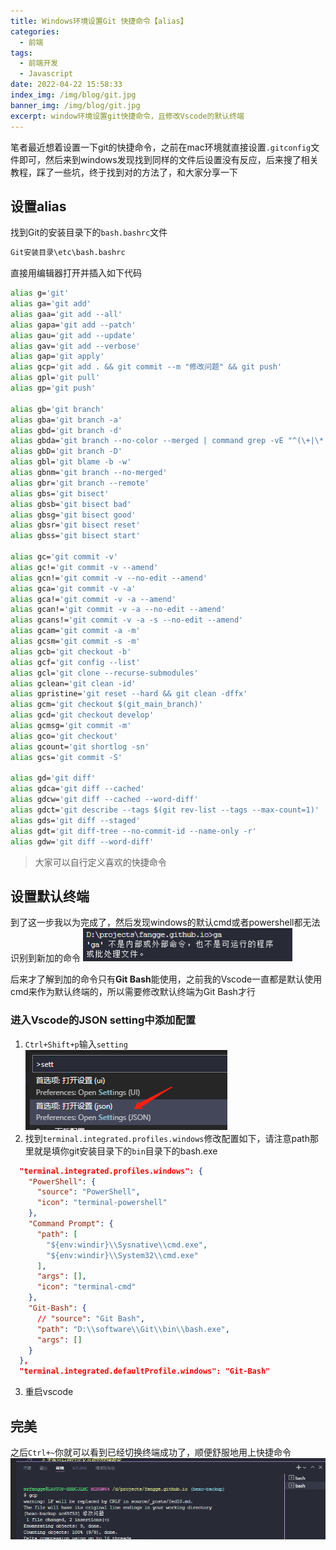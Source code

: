 ```yaml
---
title: Windows环境设置Git 快捷命令【alias】
categories:
  - 前端
tags:
  - 前端开发
  - Javascript
date: 2022-04-22 15:58:33
index_img: /img/blog/git.jpg
banner_img: /img/blog/git.jpg
excerpt: window环境设置git快捷命令，且修改Vscode的默认终端
---
```


笔者最近想着设置一下git的快捷命令，之前在mac环境就直接设置``.gitconfig``文件即可，然后来到windows发现找到同样的文件后设置没有反应，后来搜了相关教程，踩了一些坑，终于找到对的方法了，和大家分享一下

## 设置alias

找到Git的安装目录下的``bash.bashrc``文件
```bash
Git安装目录\etc\bash.bashrc
```
直接用编辑器打开并插入如下代码

```bash
alias g='git'
alias ga='git add'
alias gaa='git add --all'
alias gapa='git add --patch'
alias gau='git add --update'
alias gav='git add --verbose'
alias gap='git apply'
alias gcp='git add . && git commit --m "修改问题" && git push'
alias gpl='git pull'
alias gp='git push'

alias gb='git branch'
alias gba='git branch -a'
alias gbd='git branch -d'
alias gbda='git branch --no-color --merged | command grep -vE "^(\+|\*|\s*($(git_main_branch)|development|develop|devel|dev)\s*$)" | command xargs -n 1 git branch -d'
alias gbD='git branch -D'
alias gbl='git blame -b -w'
alias gbnm='git branch --no-merged'
alias gbr='git branch --remote'
alias gbs='git bisect'
alias gbsb='git bisect bad'
alias gbsg='git bisect good'
alias gbsr='git bisect reset'
alias gbss='git bisect start'

alias gc='git commit -v'
alias gc!='git commit -v --amend'
alias gcn!='git commit -v --no-edit --amend'
alias gca='git commit -v -a'
alias gca!='git commit -v -a --amend'
alias gcan!='git commit -v -a --no-edit --amend'
alias gcans!='git commit -v -a -s --no-edit --amend'
alias gcam='git commit -a -m'
alias gcsm='git commit -s -m'
alias gcb='git checkout -b'
alias gcf='git config --list'
alias gcl='git clone --recurse-submodules'
alias gclean='git clean -id'
alias gpristine='git reset --hard && git clean -dffx'
alias gcm='git checkout $(git_main_branch)'
alias gcd='git checkout develop'
alias gcmsg='git commit -m'
alias gco='git checkout'
alias gcount='git shortlog -sn'
alias gcs='git commit -S'

alias gd='git diff'
alias gdca='git diff --cached'
alias gdcw='git diff --cached --word-diff'
alias gdct='git describe --tags $(git rev-list --tags --max-count=1)'
alias gds='git diff --staged'
alias gdt='git diff-tree --no-commit-id --name-only -r'
alias gdw='git diff --word-diff'
```
> 大家可以自行定义喜欢的快捷命令

## 设置默认终端
到了这一步我以为完成了，然后发现windows的默认cmd或者powershell都无法识别到新加的命令
![无法识别命令](/img/blog/fed10.png)

后来才了解到加的命令只有**Git Bash**能使用，之前我的Vscode一直都是默认使用cmd来作为默认终端的，所以需要修改默认终端为Git Bash才行

### 进入Vscode的JSON setting中添加配置
1. ``Ctrl+Shift+p``输入``setting``
![](/img/blog/fed10_1.png)
2. 找到``terminal.integrated.profiles.windows``修改配置如下，请注意path那里就是填你git安装目录下的``bin``目录下的bash.exe
```json
  "terminal.integrated.profiles.windows": {
    "PowerShell": {
      "source": "PowerShell",
      "icon": "terminal-powershell"
    },
    "Command Prompt": {
      "path": [
        "${env:windir}\\Sysnative\\cmd.exe",
        "${env:windir}\\System32\\cmd.exe"
      ],
      "args": [],
      "icon": "terminal-cmd"
    },
    "Git-Bash": {
      // "source": "Git Bash",
      "path": "D:\\software\\Git\\bin\\bash.exe",
      "args": []
    }
  },
  "terminal.integrated.defaultProfile.windows": "Git-Bash"
```
3. 重启vscode

## 完美
之后``Ctrl+~``你就可以看到已经切换终端成功了，顺便舒服地用上快捷命令
![](/img/blog/fed10_3.png)
